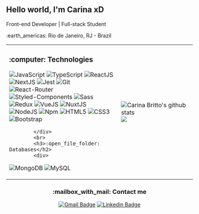 <div align="center">
	<h2 align="left"> Hello world, I'm Carina xD</h1>
	<p align="left">Front-end Developer | Full-stack Student </p>
	<p align="left">:earth_americas: Rio de Janeiro, RJ - Brazil</p>
</div>
<table align="center">
	<tr>
		<td width="60%">
			<h3>:computer: Technologies</h2>
			<div>
	
![JavaScript](https://img.shields.io/badge/-JavaScript-%23F7DF1C?style=flat&logo=javascript&logoColor=000000&labelColor=%23F7DF1C&color=%23FFCE5A)
![TypeScript](https://img.shields.io/badge/TypeScript-007ACC?style=flat&logo=typescript&logoColor=white)
![ReactJS](https://img.shields.io/badge/-ReactJS-%23282C34?style=flat&logo=react)
![NextJS](https://img.shields.io/badge/next.js-000000?style=flat&logo=nextdotjs&logoColor=white)
![Jest](https://img.shields.io/badge/Jest-C21325?style=flat&logo=jest&logoColor=white)
![Git](https://img.shields.io/badge/Git-F05032?style=flat&logo=git&logoColor=white)				
![React-Router](https://img.shields.io/badge/React_Router-CA4245?style=flat&logo=react-router&logoColor=white)
![Styled-Components](https://img.shields.io/badge/styled--components-DB7093?style=flat&logo=styled-components&logoColor=white)
![Sass](https://img.shields.io/badge/Sass-CC6699?style=flat&logo=sass&logoColor=white)
![Redux](https://img.shields.io/badge/Redux-764ABC?style=flat&logo=redux&logoColor=white)
![VueJS](https://img.shields.io/badge/Vue.js-35495E?style=flat&logo=vuedotjs&logoColor=4FC08D)
![NuxtJS](https://img.shields.io/badge/nuxt.js-00C58E?style=flat&logo=nuxtdotjs&logoColor=white)				
![NodeJS](https://img.shields.io/badge/Node.js-43853D?style=flat&logo=node.js&logoColor=white)
![Npm](https://img.shields.io/badge/npm-CB3837?style=flat&logo=npm&logoColor=white)
![HTML5](https://img.shields.io/badge/-HTML5-%23E44D27?style=flat&logo=html5&logoColor=ffffff)
![CSS3](https://img.shields.io/badge/-CSS3-%231572B6?style=flat&logo=css3)
![Bootstrap](https://img.shields.io/badge/Bootstrap-7952B3?style=flat&logo=bootstrap&logoColor=white)


			</div>
			<br>
			<h3>:open_file_folder: Databases</h2>
			<div>
![MongoDB](http://img.shields.io/badge/-MongoDB-5C9F35?style=flat&logo=mongodb&logoColor=ffffff)
![MySQL](https://img.shields.io/badge/MySQL-00000F?style=flat&logo=mysql&logoColor=white)
			</div>
		</td>
		<td width="40%">
			<p>
				<img alt="Carina Britto's github stats" src="https://github-readme-stats.vercel.app/api?username=carinavbritto&theme=synthwave&show_icons=true"> 
			<br>
				<img src = "https://github-readme-stats.vercel.app/api/top-langs/?username=carinavbritto&theme=synthwave&hide_langs_below=.25&show_icons=true&layout=compact">     
			</p>
		</td>
  </tr>
</table>

<h3 align="center">:mailbox_with_mail: Contact me</h2>
<div align="center">

[![Gmail Badge](https://img.shields.io/badge/-carinavbritto@gmail.com-c14438?style=flat&logo=Mail.Ru&logoColor=white&link=mailto:carinavbritto@gmail.com)](mailto:carinavbritto@gmail.com)
[![Linkedin Badge](https://img.shields.io/badge/-carinavbritto-blue?style=flat&logo=Linkedin&logoColor=white&link=https://www.linkedin.com/in/carinavbritto/)](https://www.linkedin.com/in/carinavbritto/)

</div>

